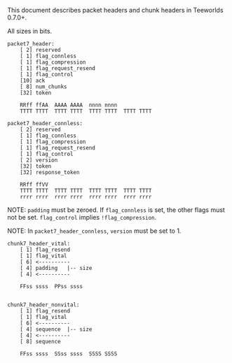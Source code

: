 This document describes packet headers and chunk headers in Teeworlds 0.7.0+.

All sizes in bits.

    packet7_header:
        [ 2] reserved
        [ 1] flag_connless
        [ 1] flag_compression
        [ 1] flag_request_resend
        [ 1] flag_control
        [10] ack
        [ 8] num_chunks
        [32] token

        RRff ffAA  AAAA AAAA  nnnn nnnn
        TTTT TTTT  TTTT TTTT  TTTT TTTT  TTTT TTTT

    packet7_header_connless:
        [ 2] reserved
        [ 1] flag_connless
        [ 1] flag_compression
        [ 1] flag_request_resend
        [ 1] flag_control
        [ 2] version
        [32] token
        [32] response_token

        RRff ffVV
        TTTT TTTT  TTTT TTTT  TTTT TTTT  TTTT TTTT
        rrrr rrrr  rrrr rrrr  rrrr rrrr  rrrr rrrr

NOTE: `padding` must be zeroed. If `flag_connless` is set, the other flags must
not be set. `flag_control` implies `!flag_compression`.

NOTE: In `packet7_header_connless`, `version` must be set to 1.

    chunk7_header_vital:
        [ 1] flag_resend
        [ 1] flag_vital
        [ 6] <----------
        [ 4] padding   |-- size
        [ 4] <----------

        FFss ssss  PPss ssss


    chunk7_header_nonvital:
        [ 1] flag_resend
        [ 1] flag_vital
        [ 6] <----------
        [ 4] sequence  |-- size
        [ 4] <----------
        [ 8] sequence

        FFss ssss  SSss ssss  SSSS SSSS
